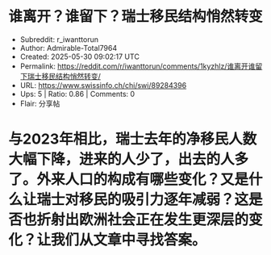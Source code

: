 # 谁离开？谁留下？瑞士移民结构悄然转变

- Subreddit: r_iwanttorun
- Author: Admirable-Total7964
- Created: 2025-05-30 09:02:17 UTC
- Permalink: https://reddit.com/r/iwanttorun/comments/1kyzhlz/谁离开谁留下瑞士移民结构悄然转变/
- URL: https://www.swissinfo.ch/chi/swi/89284396
- Ups: 5 | Ratio: 0.86 | Comments: 0
- Flair: 分享帖


# 与2023年相比，瑞士去年的净移民人数大幅下降，进来的人少了，出去的人多了。外来人口的构成有哪些变化？又是什么让瑞士对移民的吸引力逐年减弱？这是否也折射出欧洲社会正在发生更深层的变化？让我们从文章中寻找答案。

